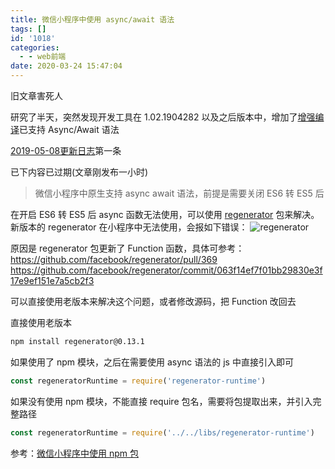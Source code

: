 ```yaml
---
title: 微信小程序中使用 async/await 语法
tags: []
id: '1018'
categories:
  - - web前端
date: 2020-03-24 15:47:04
---
```


旧文章害死人

研究了半天，突然发现开发工具在 1.02.1904282 以及之后版本中，增加了[增强编译](https://developers.weixin.qq.com/miniprogram/dev/devtools/codecompile.html#%E5%A2%9E%E5%BC%BA%E7%BC%96%E8%AF%91)已支持 Async/Await 语法

[2019-05-08更新日志](https://developers.weixin.qq.com/miniprogram/dev/devtools/uplog.html#_2019-05-08)第一条

已下内容已过期(文章刚发布一小时)

> 微信小程序中原生支持 async await 语法，前提是需要关闭 ES6 转 ES5 后

在开启 ES6 转 ES5 后 async 函数无法使用，可以使用 [regenerator](https://github.com/facebook/regenerator) 包来解决。新版本的 regenerator 在小程序中无法使用，会报如下错误：
![regenerator](/wp-content/uploads/2020/03/regenerator.png)

原因是 regenerator 包更新了 Function 函数，具体可参考：
https://github.com/facebook/regenerator/pull/369
https://github.com/facebook/regenerator/commit/063f14ef7f01bb29830e3f17e9ef151e7a5cb2f3

可以直接使用老版本来解决这个问题，或者修改源码，把 Function 改回去

直接使用老版本

```bash
npm install regenerator@0.13.1
```

如果使用了 npm 模块，之后在需要使用 async 语法的 js 中直接引入即可

```js
const regeneratorRuntime = require('regenerator-runtime')
```

如果没有使用 npm 模块，不能直接 require 包名，需要将包提取出来，并引入完整路径

```js
const regeneratorRuntime = require('../../libs/regenerator-runtime')
```

参考：[微信小程序中使用 npm 包](https://wqdy.top/1041.html)
